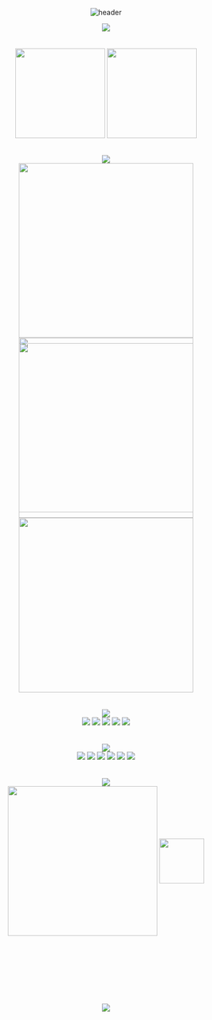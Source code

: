 <div align="center"> 
  
  ![header](https://capsule-render.vercel.app/api?height=100&type=waving&animation=fadeIn&color=0:9DE4FF,20:FFD2D7,50:B4E5FF,80:FFDEE9,100:3CC2FF)

<div align="center">
<a href="https://git.io/typing-svg"><img src="https://readme-typing-svg.demolab.com?font=Caveat&weight=500&size=60&duration=4000&pause=1000&color=82B3ED79&center=true&vCenter=true&random=false&width=435&height=70&lines=eunyoung's+github" /></a>
</div>
</br>
</br>
<div>    
  <a href="https://github.com/eunnu"><img align="center" style="height:180px" src="https://github-readme-stats.vercel.app/api?username=eunnu&theme=default&show_icons=true&include_all_commits=true&hide_rank=true" /></a>
  <a href="https://github.com/eunnu"><img align="center" style="height:180px" src="https://github-readme-stats.vercel.app/api/top-langs/?username=eunnu&layout=compact&&theme=default&show_icons=true" /></a>
</div>
</br></br>
<div style="height:360px;">
  <div align="center">
    <a href="https://git.io/typing-svg"><img src="https://readme-typing-svg.demolab.com?font=Caveat&weight=500&size=30&duration=4000&pause=1000&color=6482B9&center=true&vCenter=true&random=false&repeat=false&width=435&height=70&lines=project" /></a>
  </div> 
  <a href="https://github.com/eunnu"><img align="center" style="width:350px;" src="https://github-readme-stats.vercel.app/api/pin/?username=eunnu&repo=Bobs&theme=default&show_icons=true" /></a>
  <a href="https://github.com/eunnu/Soboro"><img align="center" style="width:350px;" src="https://github-readme-stats.vercel.app/api/pin/?username=eunnu&repo=Soboro&theme=default&show_icons=true" /></a></div></br>
  <a href="https://github.com/eunnu/Fri"><img align="center" style="width:350px;" src="https://github-readme-stats.vercel.app/api/pin/?username=eunnu&repo=Fri&theme=default&show_icons=true" /></a>
  <a href="https://github.com/eunnu/capstone"><img align="center" style="width:350px;" src="https://github-readme-stats.vercel.app/api/pin/?username=eunnu&repo=capstone&theme=default&show_icons=true" /></a>
</div>
  <br/></br>
</div> 
<div>
  <div align="center">
    <a href="https://git.io/typing-svg"><img src="https://readme-typing-svg.demolab.com?font=Caveat&weight=500&size=30&duration=4000&pause=1000&color=8c8c8c&center=true&vCenter=true&random=false&repeat=false&width=435&height=70&lines=skills" /></a>
  </div>
  <div align="center">
    <img src="https://img.shields.io/badge/C++-512BD4?style=flat&logo=cplusplus&logoColor=white">
    <img src="https://img.shields.io/badge/C-A8B9CC?style=flat&logo=c&logoColor=white">
    <img src="https://img.shields.io/badge/python-3776AB?style=flat&logo=python&logoColor=white">
    <img src="https://img.shields.io/badge/React-61DAFB?style=flat&logo=react&logoColor=white">
    <img src="https://img.shields.io/badge/JS-F7DF1E?style=flat&logo=javascript&logoColor=white">
  </div>
</div>
</br></br>
<div>
  <div align="center">
    <a href="https://git.io/typing-svg"><img src="https://readme-typing-svg.demolab.com?font=Caveat&weight=500&size=30&duration=4000&pause=1000&color=8c8c8c&center=true&vCenter=true&random=false&repeat=false&width=435&height=70&lines=try" /></a>
  </div>
  <div align="center">
    <img src="https://img.shields.io/badge/Flask-000000?style=flat&logo=flask&logoColor=white">
    <img src="https://img.shields.io/badge/Django-092E20?style=flat&logo=django&logoColor=white">
    <img src="https://img.shields.io/badge/Vue.js-4FC08D?style=flat&logo=vuedotjs&logoColor=white">
    <img src="https://img.shields.io/badge/Next.js-000000?style=flat&logo=nextdotjs&logoColor=white">
    <img src="https://img.shields.io/badge/Redux toolkit-764ABC?style=flat&logo=redux&logoColor=white">
    <img src="https://img.shields.io/badge/Typescript-3178C6?style=flat&logo=typescript&logoColor=white">
  </div>
</div>
</br></br>
<div>
  <div align="center">
    <a href="https://git.io/typing-svg"><img src="https://readme-typing-svg.demolab.com?font=Caveat&weight=500&size=30&duration=4000&pause=1000&color=8c8c8c&center=true&vCenter=true&random=false&repeat=false&width=435&height=70&lines=Study" /></a>
  </div>
  <div align="center"> 
   <a href="https://github.com/eunnu/coding-flow"><img align="center"  style="width:300px;" src="https://github-readme-stats.vercel.app/api/pin/?username=eunnu&repo=coding-flow&theme=transparent&show_icons=true" /></a>
    <a href="https://github.com/eunnu/coding-flow"><img align="center" style="height:90px;" src="http://mazassumnida.wtf/api/v2/generate_badge?boj=angellina94" /></a>
</div>
</div>
</br></br></br></br></br></br></br></br>
<div align="center"> 
  <a>
    <img src="https://img.shields.io/badge/angellina9413@gmail.com-EA4335?style=for-the-badge&logo=Gmail&logoColor=white">
  </a>
</div>

